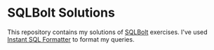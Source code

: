 # SQLBolt Solutions
This repository contains my solutions of [SQLBolt](https://sqlbolt.com/lesson/select_queries_introduction) exercises. I've used [Instant SQL Formatter](https://www.dpriver.com/pp/sqlformat.htm) to format my queries.
